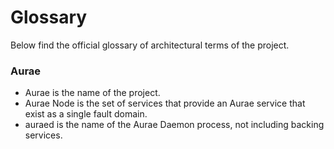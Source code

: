 # Glossary

Below find the official glossary of architectural terms of the project.

### Aurae

* Aurae is the name of the project.
* Aurae Node is the set of services that provide an Aurae service that exist as
  a single fault domain.
* auraed is the name of the Aurae Daemon process, not including backing services.
